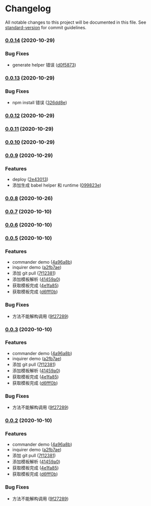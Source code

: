 # Changelog

All notable changes to this project will be documented in this file. See [standard-version](https://github.com/conventional-changelog/standard-version) for commit guidelines.

### [0.0.14](https://github.com/BreathlessWay/mini-cli/compare/v0.0.13...v0.0.14) (2020-10-29)

### Bug Fixes

-   generate helper 错误 ([d0f5873](https://github.com/BreathlessWay/mini-cli/commit/d0f587328b80e6cbb01d810b2041080c784313c7))

### [0.0.13](https://github.com/BreathlessWay/mini-cli/compare/v0.0.12...v0.0.13) (2020-10-29)

### Bug Fixes

-   npm install 错误 ([326dd8e](https://github.com/BreathlessWay/mini-cli/commit/326dd8e29f31e879b007cf91d65b625af4dfa70a))

### [0.0.12](https://github.com/BreathlessWay/mini-cli/compare/v0.0.11...v0.0.12) (2020-10-29)

### [0.0.11](https://github.com/BreathlessWay/mini-cli/compare/v0.0.10...v0.0.11) (2020-10-29)

### [0.0.10](https://github.com/BreathlessWay/mini-cli/compare/v0.0.9...v0.0.10) (2020-10-29)

### [0.0.9](https://github.com/BreathlessWay/mini-cli/compare/v0.0.8...v0.0.9) (2020-10-29)

### Features

-   deploy ([2e43013](https://github.com/BreathlessWay/mini-cli/commit/2e430131ec491553f49df27c04f12c64c9a1a893))
-   添加生成 babel helper 和 runtime ([099823e](https://github.com/BreathlessWay/mini-cli/commit/099823e7a2ce37aa01fbc0b6ea46a0a00772e8b4))

### [0.0.8](https://github.com/BreathlessWay/mini-cli/compare/v0.0.7...v0.0.8) (2020-10-26)

### [0.0.7](https://github.com/BreathlessWay/mini-cli/compare/v0.0.6...v0.0.7) (2020-10-10)

### [0.0.6](https://github.com/BreathlessWay/mini-cli/compare/v0.0.5...v0.0.6) (2020-10-10)

### [0.0.5](https://github.com/BreathlessWay/mini-cli/compare/v0.0.4...v0.0.5) (2020-10-10)

### Features

-   commander demo ([4a96a8b](https://github.com/BreathlessWay/mini-cli/commit/4a96a8bdfb16b9b03df3bbfb12f8b36d5dbf1158))
-   inquirer demo ([a2fb7ae](https://github.com/BreathlessWay/mini-cli/commit/a2fb7ae885446e24b4d843765786793735f2b3ad))
-   添加 git pull ([7f12381](https://github.com/BreathlessWay/mini-cli/commit/7f12381e9ef00ece0880d0bfd287e2e3c21c2161))
-   添加模板解析 ([41459a0](https://github.com/BreathlessWay/mini-cli/commit/41459a0f280ad4e6a37288b39e62a3e38d436b01))
-   获取模板完成 ([4e1fa85](https://github.com/BreathlessWay/mini-cli/commit/4e1fa85c629a6e9bc1697ebe1f10bbc071a62728))
-   获取模板完成 ([d6fff0b](https://github.com/BreathlessWay/mini-cli/commit/d6fff0b9c98284a569760a96138ebd17542f9413))

### Bug Fixes

-   方法不能解构调用 ([9f27289](https://github.com/BreathlessWay/mini-cli/commit/9f27289011e2eef664263089753c62395045e61c))

### [0.0.3](https://github.com/BreathlessWay/mini-cli/compare/v0.0.4...v0.0.3) (2020-10-10)

### Features

-   commander demo ([4a96a8b](https://github.com/BreathlessWay/mini-cli/commit/4a96a8bdfb16b9b03df3bbfb12f8b36d5dbf1158))
-   inquirer demo ([a2fb7ae](https://github.com/BreathlessWay/mini-cli/commit/a2fb7ae885446e24b4d843765786793735f2b3ad))
-   添加 git pull ([7f12381](https://github.com/BreathlessWay/mini-cli/commit/7f12381e9ef00ece0880d0bfd287e2e3c21c2161))
-   添加模板解析 ([41459a0](https://github.com/BreathlessWay/mini-cli/commit/41459a0f280ad4e6a37288b39e62a3e38d436b01))
-   获取模板完成 ([4e1fa85](https://github.com/BreathlessWay/mini-cli/commit/4e1fa85c629a6e9bc1697ebe1f10bbc071a62728))
-   获取模板完成 ([d6fff0b](https://github.com/BreathlessWay/mini-cli/commit/d6fff0b9c98284a569760a96138ebd17542f9413))

### Bug Fixes

-   方法不能解构调用 ([9f27289](https://github.com/BreathlessWay/mini-cli/commit/9f27289011e2eef664263089753c62395045e61c))

### [0.0.2](https://github.com/BreathlessWay/mini-cli/compare/v0.0.4...v0.0.2) (2020-10-10)

### Features

-   commander demo ([4a96a8b](https://github.com/BreathlessWay/mini-cli/commit/4a96a8bdfb16b9b03df3bbfb12f8b36d5dbf1158))
-   inquirer demo ([a2fb7ae](https://github.com/BreathlessWay/mini-cli/commit/a2fb7ae885446e24b4d843765786793735f2b3ad))
-   添加 git pull ([7f12381](https://github.com/BreathlessWay/mini-cli/commit/7f12381e9ef00ece0880d0bfd287e2e3c21c2161))
-   添加模板解析 ([41459a0](https://github.com/BreathlessWay/mini-cli/commit/41459a0f280ad4e6a37288b39e62a3e38d436b01))
-   获取模板完成 ([4e1fa85](https://github.com/BreathlessWay/mini-cli/commit/4e1fa85c629a6e9bc1697ebe1f10bbc071a62728))
-   获取模板完成 ([d6fff0b](https://github.com/BreathlessWay/mini-cli/commit/d6fff0b9c98284a569760a96138ebd17542f9413))

### Bug Fixes

-   方法不能解构调用 ([9f27289](https://github.com/BreathlessWay/mini-cli/commit/9f27289011e2eef664263089753c62395045e61c))
